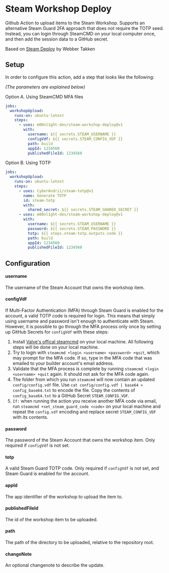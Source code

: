 # Steam Workshop Deploy

Github Action to upload items to the Steam Workshop. 
Supports an alternative Steam Guard 2FA approach that does not require the TOTP seed.
Instead, you can login through SteamCMD on your local computer once, and then add the session data to a GitHub secret.

Based on [Steam Deploy](https://github.com/game-ci/steam-deploy) by Webber Takken

## Setup

In order to configure this action, add a step that looks like the following:

_(The parameters are explained below)_

Option A. Using SteamCMD MFA files

```yaml
jobs:
  workshopUpload:
    runs-on: ubuntu-latest
    steps:
      - uses: m00nl1ght-dev/steam-workshop-deploy@v1
        with:
          username: ${{ secrets.STEAM_USERNAME }}          
          configVdf: ${{ secrets.STEAM_CONFIG_VDF }}
          path: build
          appId: 1234560
          publishedFileId: 1234560
```

Option B. Using TOTP

```yaml
jobs:
  workshopUpload:
    runs-on: ubuntu-latest
    steps:
      - uses: CyberAndrii/steam-totp@v1
        name: Generate TOTP
        id: steam-totp
        with:
          shared_secret: ${{ secrets.STEAM_SHARED_SECRET }}
      - uses: m00nl1ght-dev/steam-workshop-deploy@v1
        with:
          username: ${{ secrets.STEAM_USERNAME }}
          password: ${{ secrets.STEAM_PASSWORD }}
          totp: ${{ steps.steam-totp.outputs.code }}
          path: build
          appId: 1234560
          publishedFileId: 1234560
```

## Configuration

#### username

The username of the Steam Account that owns the workshop item.

#### configVdf

If Multi-Factor Authentication (MFA) through Steam Guard is enabled for the account, a valid TOTP code is required for login.
This means that simply using username and password isn't enough to authenticate with Steam. 
However, it is possible to go through the MFA process only once by setting up GitHub Secrets for `configVdf` with these steps:
1. Install [Valve's offical steamcmd](https://partner.steamgames.com/doc/sdk/uploading#1) on your local machine. All following steps will be done on your local machine.
1. Try to login with `steamcmd +login <username> <password> +quit`, which may prompt for the MFA code. If so, type in the MFA code that was emailed to your builder account's email address.
1. Validate that the MFA process is complete by running `steamcmd +login <username> +quit` again. It should not ask for the MFA code again.
1. The folder from which you run `steamcmd` will now contain an updated `config/config.vdf` file. Use `cat config/config.vdf | base64 > config_base64.txt` to encode the file. Copy the contents of `config_base64.txt` to a GitHub Secret `STEAM_CONFIG_VDF`.
1. `If:` when running the action you receive another MFA code via email, run `steamcmd +set_steam_guard_code <code>` on your local machine and repeat the `config.vdf` encoding and replace secret `STEAM_CONFIG_VDF` with its contents.

#### password

The password of the Steam Account that owns the workshop item. Only required if `configVdf` is not set.

#### totp

A valid Steam Guard TOTP code. Only required if `configVdf` is not set, and Steam Guard is enabled for the account.

#### appId

The app identifier of the workshop to upload the item to.

#### publishedFileId

The id of the workshop item to be uploaded.

#### path

The path of the directory to be uploaded, relative to the repository root.

#### changeNote

An optional changenote to describe the update.
